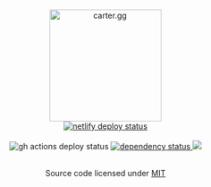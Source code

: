<p align="center">
  <br>
  <a href="https://carter.gg/"><img src="https://carter.gg/android-chrome-512x512.png" alt="carter.gg" width="200"></a>
  <br>
  <a href="https://app.netlify.com/sites/bcarter97/deploys">
    <img src="https://api.netlify.com/api/v1/badges/de459d64-61de-4845-827a-acc4e00810ca/deploy-status" alt="netlify deploy status"/>
  </a>

  <br>
  <br>

  <img src="https://github.com/bcarter97/bcarter97/workflows/ci%20pipeline/badge.svg" alt="gh actions deploy status"/>

  <a href="https://david-dm.org/bcarter97/bcarter97">
    <img src="https://david-dm.org/bcarter97/bcarter97.svg" alt="dependency status"/>
  </a>

  <a href="https://codecov.io/gh/bcarter97/bcarter97">
   <img src="https://codecov.io/gh/bcarter97/bcarter97/branch/master/graph/badge.svg?token=70MYOY4ADE"/>
  </a>

  <br>
  <br>

  <p align="center">
  Source code licensed under 
  <a href="https://raw.githubusercontent.com/bcarter97/bcarter97/master/LICENSE">
    MIT
  </a>
  </p>
</p>
